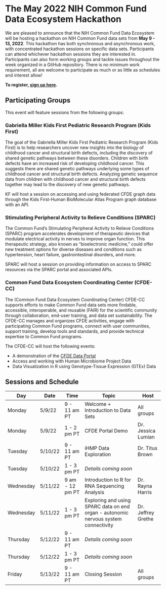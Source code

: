 # The May 2022 NIH Common Fund Data Ecosystem Hackathon

We are pleased to announce that the NIH Common Fund Data Ecosystem will be hosting a hackathon on NIH Common Fund data sets from **May 9 - 13, 2022**. This hackathon has both synchronous and asynchronous work, with concentrated hackathon sessions on specific data sets. Participants can attend whichever hackathon sessions they are interested in. Participants can also form working groups and tackle issues throughout the week organized in a GitHub repository. There is no minimum work requirement, all are welcome to participate as much or as little as schedules and interest allow!

**To register, [sign up here](https://www.nih-cfde.org/events/may-2022-hackathon/).**

## Participating Groups

This event will feature sessions from the following groups:

### Gabriella Miller Kids First Pediatric Research Program (Kids First) 

The goal of the Gabriella Miller Kids First Pediatric Research Program (Kids First) is to help researchers uncover new insights into the biology of childhood cancer and structural birth defects, including the discovery of shared genetic pathways between these disorders. Children with birth defects have an increased risk of developing childhood cancer. This suggests there are shared genetic pathways underlying some types of childhood cancer and structural birth defects. Analyzing genetic sequence data from children with childhood cancer and structural birth defects together may lead to the discovery of new genetic pathways.

KF will host a session on accessing and using federated CFDE graph data through the Kids First-Human BioMolecular Atlas Program graph database with an API.

### Stimulating Peripheral Activity to Relieve Conditions (SPARC)

The Common Fund’s Stimulating Peripheral Activity to Relieve Conditions (SPARC) program accelerates development of therapeutic devices that modulate electrical activity in nerves to improve organ function. This therapeutic strategy, also known as “bioelectronic medicine,” could offer new treatment options for diverse diseases and conditions such as hypertension, heart failure, gastrointestinal disorders, and more.

SPARC will host a session on providing information on access to SPARC resources via the SPARC portal and associated APIs.

### Common Fund Data Ecosystem Coordinating Center (CFDE-CC)

The (Common Fund Data Ecosystem Coordinating Center) CFDE-CC supports efforts to make Common Fund data sets more findable, accessible, interoperable, and reusable (FAIR) for the scientific community through collaboration, end-user training, and data set sustainability. The CFDE-CC manages and organizes CFDE activities, engage with participating Common Fund programs, connect with user communities, support training, develop tools and standards, and provide technical expertise to Common Fund programs. 

The CFDE-CC will host the following events:

- A demonstration of the [CFDE Data Portal](https://app.nih-cfde.org/)
- Access and working with Human Microbiome Project Data 
- Data Visualization in R using Genotype-Tissue Expression (GTEx) Data

## Sessions and Schedule

| Day | Date | Time | Topic | Host |
| --- | --- | --- | --- | --- |
| Monday | 5/9/22 | 9 - 11 am PT | Welcome + Introduction to Data Sets | All groups |
| Monday | 5/9/22 | 1 - 2 pm PT | CFDE Portal Demo | Dr. Jessica Lumian |
| Tuesday | 5/10/22 | 9 - 11 am PT | iHMP Data Exploration | Dr. Titus Brown |
| Tuesday | 5/10/22 | 1 - 3 pm PT | _Details coming soon_ |  |
| Wednesday | 5/11/22 | 9 am - 12 pm PT | Introduction to R for RNA Sequencing Analysis | Dr. Rayna Harris |
| Wednesday | 5/11/22 | 1 - 3 pm PT | Exploring and using SPARC data on end organ - autonomic nervous system connectivity | Dr. Jeffrey Grethe |
| Thursday | 5/12/22 | 9 - 11 am PT | _Details coming soon_ |   |
| Thursday | 5/12/22 | 1 - 3 pm PT | _Details coming soon_ |   |
| Friday | 5/13/22 | 9 - 11 am PT | Closing Session  | All groups |

